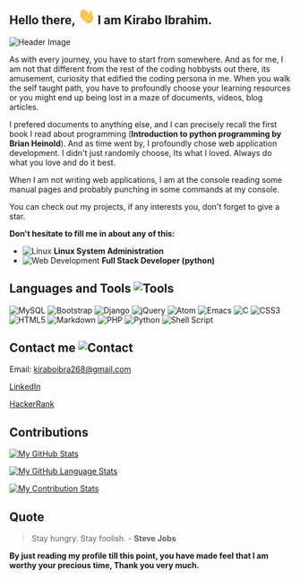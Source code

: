 ## Hello there, <img src="https://raw.githubusercontent.com/ABSphreak/ABSphreak/master/gifs/Hi.gif" alt="waving hand" width="30" height="30"/> I am Kirabo Ibrahim.

<img src="https://ik.imagekit.io/8mch78q847k/KIRABO_sugGlEtav.png?ik-sdk-version=javascript-1.4.3&updatedAt=1650550068410" width="800" height="300" alt="Header Image" />

As with every journey, you have to start from somewhere. And as for me, I am not that different from the rest of the coding hobbysts out there, its amusement, curiosity that edified the coding persona in me. When you walk the self taught path, you have to profoundly choose your learning resources or you might end up being lost in a maze of documents, videos, blog articles.

I prefered documents to anything else, and I can precisely recall the first book I read about programming (**Introduction to python programming by Brian Heinold**). And as time went by, I profoundly chose web application development. I didn't just randomly choose, Its what I loved. Always do what you love and do it best.

When I am not writing web applications, I am at the console reading some manual pages and probably punching in some commands at my console.

You can check out my projects, if any interests  you, don't forget to give a star.

**Don't hesitate to fill me in about any of this:**

* <img src="https://d33wubrfki0l68.cloudfront.net/e7ed9fe4bafe46e275c807d63591f85f9ab246ba/e2d28/assets/images/tux.png" width="20" height="20" alt="Linux"> **Linux System Administration**
* <img src="https://github.githubassets.com/images/icons/emoji/unicode/1f469-1f4bb.png" width="20" height="20" alt="Web Development"> **Full Stack Developer (python)**

## Languages and Tools <img src="https://github.githubassets.com/images/icons/emoji/unicode/1f469-1f4bb.png" width="20" height="20" alt="Tools" />

![MySQL](https://img.shields.io/badge/mysql-%2300f.svg?style=for-the-badge&logo=mysql&logoColor=white) ![Bootstrap](https://img.shields.io/badge/bootstrap-%23563D7C.svg?style=for-the-badge&logo=bootstrap&logoColor=white) ![Django](https://img.shields.io/badge/django-%23092E20.svg?style=for-the-badge&logo=django&logoColor=white) ![jQuery](https://img.shields.io/badge/jquery-%230769AD.svg?style=for-the-badge&logo=jquery&logoColor=white) ![Atom](https://img.shields.io/badge/Atom-%2366595C.svg?style=for-the-badge&logo=atom&logoColor=white) ![Emacs](https://img.shields.io/badge/Emacs-%237F5AB6.svg?&style=for-the-badge&logo=gnu-emacs&logoColor=white) ![C](https://img.shields.io/badge/c-%2300599C.svg?style=for-the-badge&logo=c&logoColor=white) ![CSS3](https://img.shields.io/badge/css3-%231572B6.svg?style=for-the-badge&logo=css3&logoColor=white) ![HTML5](https://img.shields.io/badge/html5-%23E34F26.svg?style=for-the-badge&logo=html5&logoColor=white) ![Markdown](https://img.shields.io/badge/markdown-%23000000.svg?style=for-the-badge&logo=markdown&logoColor=white) ![PHP](https://img.shields.io/badge/php-%23777BB4.svg?style=for-the-badge&logo=php&logoColor=white) ![Python](https://img.shields.io/badge/python-3670A0?style=for-the-badge&logo=python&logoColor=ffdd54) ![Shell Script](https://img.shields.io/badge/shell_script-%23121011.svg?style=for-the-badge&logo=gnu-bash&logoColor=white)

## Contact me <img src="https://github.githubassets.com/images/icons/emoji/unicode/1f30f.png" width="20" height="20" alt="Contact">

Email: <kiraboibra268@gmail.com>

[LinkedIn](https://www.linkedin.com/in/kirabo-ibrahim-b141121b5)

[HackerRank](https://www.hackerrank.com/kiraboibra268)

## Contributions

[![My GitHub Stats](https://github-readme-stats.vercel.app/api/?username=kiraboibrahim&count_private=true&theme=react&showicons=true)]()

[![My GitHub Language Stats](https://github-readme-stats.vercel.app/api/top-langs/?username=kiraboibrahim&langs_count=5&theme=react)]()

[![My Contribution Stats](https://github-contribution-stats.vercel.app/api/?username=kiraboibrahim)](https://github.com/kiraboibrahim/github-contribution-stats/)

## Quote 

> Stay hungry. Stay foolish. - **Steve Jobs**

**By just reading my profile till this point, you have made feel that I am worthy your precious time, Thank you very much.**


